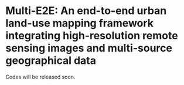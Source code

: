 # Multi-E2E: An end-to-end urban land-use mapping framework integrating high-resolution remote sensing images and multi-source geographical data

Codes will be released soon.
